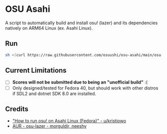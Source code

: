 # OSU Asahi

A script to automatically build and install osu! (lazer) and its dependencies natively on ARM64 Linux (ex. Asahi Linux).

## Run

```bash
sh <(curl https://raw.githubusercontent.com/osuushi/osu-asahi/main/osu-asahi.sh)
```

## Current Limitations

- [ ] **Scores will not be submitted due to being an "unofficial build"** :\(
- [ ] Only designed/tested for Fedora 40, but should work with other distros if SDL2 and dotnet SDK 8.0 are installed.

## Credits

- ["How to run osu! on Asahi Linux (Fedora)" - u/kristiowo](https://www.reddit.com/r/AsahiLinux/comments/1b94lks/how_to_run_osu_on_asahi_linux_fedora/)
- [AUR - osu-lazer - morguldir, neeshy](https://aur.archlinux.org/packages/osu-lazer)
